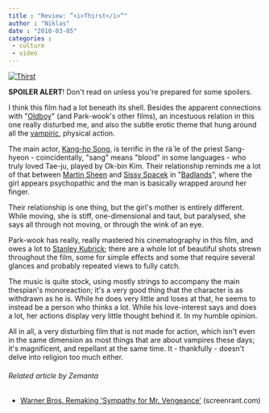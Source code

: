 ```yaml
---
title : "Review: ”<i>Thirst</i>”"
author : "Niklas"
date : "2010-03-05"
categories : 
 - culture
 - video
---
```


[![](http://img21.imageshack.us/img21/3626/thirst.png "Thirst")](http://img21.imageshack.us/img21/3626/thirst.png)

**SPOILER ALERT**! Don't read on unless you're prepared for some spoilers.

I think this film had a lot beneath its shell. Besides the apparent connections with "[Oldboy](http://www.imdb.com/title/tt0364569/ "Oldboy")" (and Park-wook's other films), an incestuous relation in this one really disturbed me, and also the subtle erotic theme that hung around all the [vampiric](http://en.wikipedia.org/wiki/Vampire "Vampire"), physical action.

The main actor, [Kang-ho Song](http://www.imdb.com/name/nm0814280/ "Song Kang-ho"), is terrific in the rà´le of the priest Sang-hyeon - coincidentally, "sang" means "blood" in some languages - who truly loved Tae-ju, played by Ok-bin Kim. Their relationship reminds me a lot of that between [Martin Sheen](http://www.imdb.com/name/nm0000640/ "Martin Sheen") and [Sissy Spacek](http://www.imdb.com/name/nm0000651/ "Sissy Spacek") in "[Badlands](http://www.imdb.com/title/tt0069762/ "Badlands (film)")", where the girl appears psychopathic and the man is basically wrapped around her finger.

Their relationship is one thing, but the girl's mother is entirely different. While moving, she is stiff, one-dimensional and taut, but paralysed, she says all through not moving, or through the wink of an eye.

Park-wook has really, really mastered his cinematography in this film, and owes a lot to [Stanley Kubrick](http://www.imdb.com/name/nm0000040/ "Stanley Kubrick"); there are a whole lot of beautiful shots strewn throughout the film, some for simple effects and some that require several glances and probably repeated views to fully catch.

The music is quite stock, using mostly strings to accompany the main thespian's monoreaction; it's a very good thing that the character is as withdrawn as he is. While he does very little and loses at that, he seems to instead be a person who thinks a lot. While his love-interest says and does a lot, her actions display very little thought behind it. In my humble opinion.

All in all, a very disturbing film that is not made for action, which isn't even in the same dimension as most things that are about vampires these days; it's magnificent, and repellant at the same time. It - thankfully - doesn't delve into religion too much either.

###### Related article by Zemanta

- [Warner Bros. Remaking 'Sympathy for Mr. Vengeance'](http://screenrant.com/sympathy-for-mr-vengeance-remake-warner-bros-ross-40408/) (screenrant.com)
